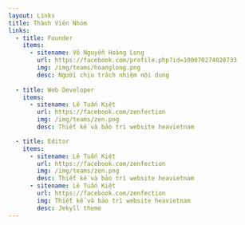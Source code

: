 ```yaml
---
layout: Links
title: Thành Viên Nhóm
links:
  - title: Founder
    items:
      - sitename: Võ Nguyễn Hoàng Long
        url: https://facebook.com/profile.php?id=100070274020733
        img: /img/teams/hoanglong.png
        desc: Người chịu trách nhiệm nội dung
        
  - title: Web Developer
    items:
      - sitename: Lê Tuấn Kiệt
        url: https://facebook.com/zenfection
        img: /img/teams/zen.png
        desc: Thiết kế và bảo trì website heavietnam

  - title: Editor
    items:
      - sitename: Lê Tuấn Kiệt
        url: https://facebook.com/zenfection
        img: /img/teams/zen.png
        desc: Thiết kế và bảo trì website heavietnam
      - sitename: Lê Tuấn Kiệt
        url: https://facebook.com/zenfection
        img: Thiết kế và bảo trì website heavietnam
        desc: Jekyll theme
---
```


